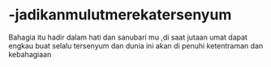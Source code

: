 # -jadikanmulutmerekatersenyum
Bahagia itu hadir dalam hati dan sanubari mu ,di saat jutaan umat dapat engkau buat selalu tersenyum dan dunia ini akan di penuhi ketentraman dan kebahagiaan 
